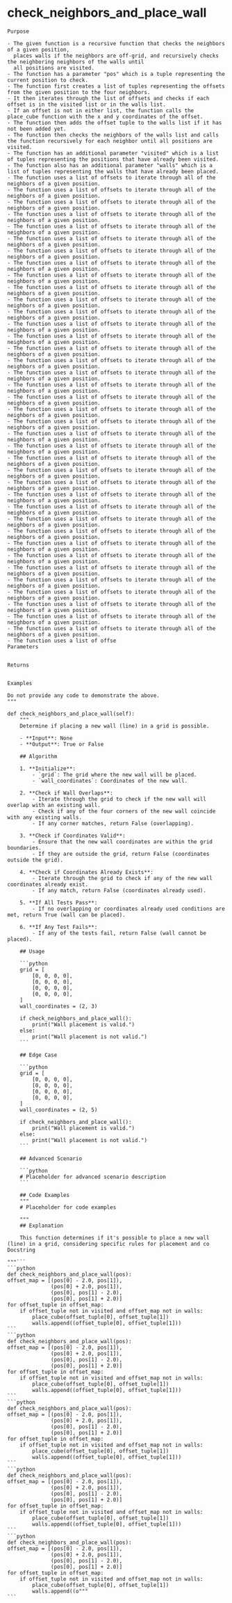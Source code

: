 # check_neighbors_and_place_wall

    Purpose

    - The given function is a recursive function that checks the neighbors of a given position,
      places walls if the neighbors are off-grid, and recursively checks the neighboring neighbors of the walls until
      all positions are visited.
    - The function has a parameter "pos" which is a tuple representing the current position to check.
    - The function first creates a list of tuples representing the offsets from the given position to the four neighbors.
    - It then iterates through the list of offsets and checks if each offset is in the visited list or in the walls list.
    - If an offset is not in either list, the function calls the place_cube function with the x and y coordinates of the offset.
    - The function then adds the offset tuple to the walls list if it has not been added yet.
    - The function then checks the neighbors of the walls list and calls the function recursively for each neighbor until all positions are visited.
    - The function has an additional parameter "visited" which is a list of tuples representing the positions that have already been visited.
    - The function also has an additional parameter "walls" which is a list of tuples representing the walls that have already been placed.
    - The function uses a list of offsets to iterate through all of the neighbors of a given position.
    - The function uses a list of offsets to iterate through all of the neighbors of a given position.
    - The function uses a list of offsets to iterate through all of the neighbors of a given position.
    - The function uses a list of offsets to iterate through all of the neighbors of a given position.
    - The function uses a list of offsets to iterate through all of the neighbors of a given position.
    - The function uses a list of offsets to iterate through all of the neighbors of a given position.
    - The function uses a list of offsets to iterate through all of the neighbors of a given position.
    - The function uses a list of offsets to iterate through all of the neighbors of a given position.
    - The function uses a list of offsets to iterate through all of the neighbors of a given position.
    - The function uses a list of offsets to iterate through all of the neighbors of a given position.
    - The function uses a list of offsets to iterate through all of the neighbors of a given position.
    - The function uses a list of offsets to iterate through all of the neighbors of a given position.
    - The function uses a list of offsets to iterate through all of the neighbors of a given position.
    - The function uses a list of offsets to iterate through all of the neighbors of a given position.
    - The function uses a list of offsets to iterate through all of the neighbors of a given position.
    - The function uses a list of offsets to iterate through all of the neighbors of a given position.
    - The function uses a list of offsets to iterate through all of the neighbors of a given position.
    - The function uses a list of offsets to iterate through all of the neighbors of a given position.
    - The function uses a list of offsets to iterate through all of the neighbors of a given position.
    - The function uses a list of offsets to iterate through all of the neighbors of a given position.
    - The function uses a list of offsets to iterate through all of the neighbors of a given position.
    - The function uses a list of offsets to iterate through all of the neighbors of a given position.
    - The function uses a list of offsets to iterate through all of the neighbors of a given position.
    - The function uses a list of offsets to iterate through all of the neighbors of a given position.
    - The function uses a list of offsets to iterate through all of the neighbors of a given position.
    - The function uses a list of offsets to iterate through all of the neighbors of a given position.
    - The function uses a list of offsets to iterate through all of the neighbors of a given position.
    - The function uses a list of offsets to iterate through all of the neighbors of a given position.
    - The function uses a list of offsets to iterate through all of the neighbors of a given position.
    - The function uses a list of offsets to iterate through all of the neighbors of a given position.
    - The function uses a list of offsets to iterate through all of the neighbors of a given position.
    - The function uses a list of offsets to iterate through all of the neighbors of a given position.
    - The function uses a list of offsets to iterate through all of the neighbors of a given position.
    - The function uses a list of offsets to iterate through all of the neighbors of a given position.
    - The function uses a list of offsets to iterate through all of the neighbors of a given position.
    - The function uses a list of offsets to iterate through all of the neighbors of a given position.
    - The function uses a list of offsets to iterate through all of the neighbors of a given position.
    - The function uses a list of offsets to iterate through all of the neighbors of a given position.
    - The function uses a list of offse
    Parameters

    
    Returns

    
    Examples

    Do not provide any code to demonstrate the above.
    """

    def check_neighbors_and_place_wall(self):
        """
        Determine if placing a new wall (line) in a grid is possible.

        - **Input**: None
        - **Output**: True or False

        ## Algorithm

        1. **Initialize**:
            - `grid`: The grid where the new wall will be placed.
            - `wall_coordinates`: Coordinates of the new wall.

        2. **Check if Wall Overlaps**:
            - Iterate through the grid to check if the new wall will overlap with an existing wall.
            - Check if any of the four corners of the new wall coincide with any existing walls.
            - If any corner matches, return False (overlapping).

        3. **Check if Coordinates Valid**:
            - Ensure that the new wall coordinates are within the grid boundaries.
            - If they are outside the grid, return False (coordinates outside the grid).

        4. **Check if Coordinates Already Exists**:
            - Iterate through the grid to check if any of the new wall coordinates already exist.
            - If any match, return False (coordinates already used).

        5. **If All Tests Pass**:
            - If no overlapping or coordinates already used conditions are met, return True (wall can be placed).

        6. **If Any Test Fails**:
            - If any of the tests fail, return False (wall cannot be placed).

        ## Usage

        ```python
        grid = [
            [0, 0, 0, 0],
            [0, 0, 0, 0],
            [0, 0, 0, 0],
            [0, 0, 0, 0],
        ]
        wall_coordinates = (2, 3)

        if check_neighbors_and_place_wall():
            print("Wall placement is valid.")
        else:
            print("Wall placement is not valid.")
        ```

        ## Edge Case

        ```python
        grid = [
            [0, 0, 0, 0],
            [0, 0, 0, 0],
            [0, 0, 0, 0],
            [0, 0, 0, 0],
        ]
        wall_coordinates = (2, 5)

        if check_neighbors_and_place_wall():
            print("Wall placement is valid.")
        else:
            print("Wall placement is not valid.")
        ```

        ## Advanced Scenario

        ```python
        # Placeholder for advanced scenario description
        ```

        ## Code Examples
        """
        # Placeholder for code examples

        """
        ## Explanation

        This function determines if it's possible to place a new wall (line) in a grid, considering specific rules for placement and co
    Docstring

    """```
    ```python
    def check_neighbors_and_place_wall(pos):
    offset_map = [(pos[0] - 2.0, pos[1]),
                  (pos[0] + 2.0, pos[1]),
                  (pos[0], pos[1] - 2.0),
                  (pos[0], pos[1] + 2.0)]
    for offset_tuple in offset_map:
        if offset_tuple not in visited and offset_map not in walls:
            place_cube(offset_tuple[0], offset_tuple[1])
            walls.append((offset_tuple[0], offset_tuple[1]))
    ```
    ```python
    def check_neighbors_and_place_wall(pos):
    offset_map = [(pos[0] - 2.0, pos[1]),
                  (pos[0] + 2.0, pos[1]),
                  (pos[0], pos[1] - 2.0),
                  (pos[0], pos[1] + 2.0)]
    for offset_tuple in offset_map:
        if offset_tuple not in visited and offset_map not in walls:
            place_cube(offset_tuple[0], offset_tuple[1])
            walls.append((offset_tuple[0], offset_tuple[1]))
    ```
    ```python
    def check_neighbors_and_place_wall(pos):
    offset_map = [(pos[0] - 2.0, pos[1]),
                  (pos[0] + 2.0, pos[1]),
                  (pos[0], pos[1] - 2.0),
                  (pos[0], pos[1] + 2.0)]
    for offset_tuple in offset_map:
        if offset_tuple not in visited and offset_map not in walls:
            place_cube(offset_tuple[0], offset_tuple[1])
            walls.append((offset_tuple[0], offset_tuple[1]))
    ```
    ```python
    def check_neighbors_and_place_wall(pos):
    offset_map = [(pos[0] - 2.0, pos[1]),
                  (pos[0] + 2.0, pos[1]),
                  (pos[0], pos[1] - 2.0),
                  (pos[0], pos[1] + 2.0)]
    for offset_tuple in offset_map:
        if offset_tuple not in visited and offset_map not in walls:
            place_cube(offset_tuple[0], offset_tuple[1])
            walls.append((offset_tuple[0], offset_tuple[1]))
    ```
    ```python
    def check_neighbors_and_place_wall(pos):
    offset_map = [(pos[0] - 2.0, pos[1]),
                  (pos[0] + 2.0, pos[1]),
                  (pos[0], pos[1] - 2.0),
                  (pos[0], pos[1] + 2.0)]
    for offset_tuple in offset_map:
        if offset_tuple not in visited and offset_map not in walls:
            place_cube(offset_tuple[0], offset_tuple[1])
            walls.append((o"""
    ```